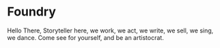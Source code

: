 # Foundry
Hello There,
Storyteller here, we work, we act, we write, we sell, we sing, we dance.
Come see for yourself, and be an artistocrat.
